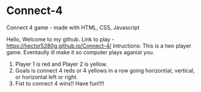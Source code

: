# Connect-4
Connect 4 game - made with HTML, CSS, Javascript 

Hello, Welcome to my github. Link to play - https://hector5280g.github.io/Connect-4/
Intructions:
This is a two player game. Eventaully ill make it so computer plays aganist you.
1) Player 1 is red and Player 2 is yellow.
2) Goals is connect 4 reds or 4 yellows in a row going horizontial, vertical, or horizontal left or right. 
3) Fist to connect 4 wins!! Have fun!!!!
